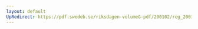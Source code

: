 ```yaml
---
layout: default
UpRedirect: https://pdf.swedeb.se/riksdagen-volumeG-pdf/200102/reg_200102/reg_200102_0526.pdf
---
```


